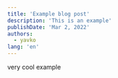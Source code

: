 ```yaml
---
title: 'Example blog post'
description: 'This is an example'
publishDate: 'Mar 2, 2022'
authors:
  - yavko
lang: 'en'
---
```


very cool example